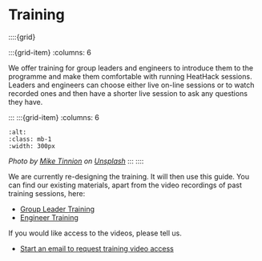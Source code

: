 # Training 



::::{grid} 

:::{grid-item}
:columns: 6


We offer training for group leaders and engineers to introduce them to the programme and make them comfortable with running HeatHack sessions.  Leaders and engineers can choose either live on-line sessions or to watch recorded ones and then have a shorter live session to ask any questions they have.  


:::
:::{grid-item}
:columns: 6
```{image} ../images/mike-tinnion-3ym6i13Y9LU-unsplash.jpg
:alt: 
:class: mb-1
:width: 300px
```
*Photo by <a href="https://unsplash.com/@m15ky?utm_source=unsplash&utm_medium=referral&utm_content=creditCopyText">Mike Tinnion</a> on <a href="https://unsplash.com/photos/3ym6i13Y9LU?utm_source=unsplash&utm_medium=referral&utm_content=creditCopyText">Unsplash</a>*
:::
::::


We are currently re-designing the training.  It will then use this guide.  You can find our existing materials, apart from the video recordings of past training sessions, here:


- [Group Leader Training](https://drive.google.com/drive/folders/1IUpmwuS9PwC9-9DsqXx4rR9FD8PutqjS?usp=drive_link)
- [Engineer Training](https://drive.google.com/drive/folders/1vPF3z6kf3Eln4PPJ3IRys1YV_IPAh5zx?usp=drive_link)

If you would like access to the videos, please tell us.

- [Start an email to request training video access](mailto:training@heathack.org?subject=training%20videos)

[comment]: # (:TODO: set up training@heathack.org)




